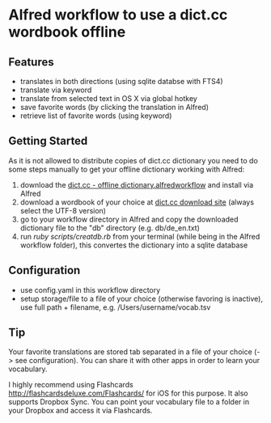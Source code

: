# Alfred workflow to use a dict.cc wordbook offline

## Features

* translates in both directions (using sqlite databse with FTS4)
* translate via keyword
* translate from selected text in OS X via global hotkey
* save favorite words (by clicking the translation in Alfred)
* retrieve list of favorite words (using keyword)

## Getting Started

As it is not allowed to distribute copies of dict.cc dictionary you need to do some steps manually to get your offline dictionary working with Alfred:

1. download the [dict.cc - offline dictionary.alfredworkflow](https://github.com/danielpichel/dict.cc/blob/master/dict.cc%20-%20offline%20dictionary.alfredworkflow) and install via Alfred
2. download a wordbook of your choice at [dict.cc download site](http://www1.dict.cc/translation_file_request.php?l=e) (always select the UTF-8 version)
3. go to your workflow directory in Alfred and copy the downloaded dictionary file to the "db" directory (e.g. db/de_en.txt) 
4. run *ruby scripts/creatdb.rb* from your terminal (while being in the Alfred workflow folder), this convertes the dictionary into a sqlite database

## Configuration

* use config.yaml in this workflow directory
* setup storage/file to a file of your choice (otherwise favoring is inactive), use full path + filename, e.g. /Users/username/vocab.tsv

## Tip

Your favorite translations are stored tab separated in a file of your choice (-> see configuration). You can share it with other apps in order to learn your vocabulary. 

I highly recommend using Flashcards http://flashcardsdeluxe.com/Flashcards/ for iOS for this purpose. It also supports Dropbox Sync. You can point your vocabulary file to a folder in your Dropbox and access it via Flashcards.

